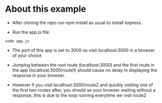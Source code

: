 # About this example

* After cloning the repo run npm install as usual to install express.

* Run the app.js file: 

```
node app.js
```
* The port of this app is set to 3000 so visit localhost:3000 in a browser of your choice

* Jumping between the root route (localhost:3000) and the first route in the app (localhost:3000/route1) should cause no delay in displaying the response in your browser. 

* However if you visit localhost:3000/route2 and quickly visiting one of the first two routes after, you should se your browser waiting without a response,
this is due to the loop running everytime we visit route2

